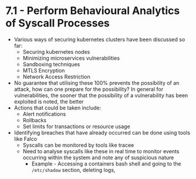 # 7.1 - Perform Behavioural Analytics of Syscall Processes

- Various ways of securing kubernetes clusters have been discussed so far:
  - Securing kubernetes nodes
  - Minimizing microservices vulnerabilities
  - Sandboxing techniques
  - MTLS Encryption
  - Network Access Restriction
- No guarantee that utilising these 100% prevents the possibility of an attack, how can one prepare for the possibility?
In general for vulnerabilities, the sooner that the possibility of a vulnerability has
been exploited is noted, the better
- Actions that could be taken include:
  - Alert notifications
  - Rollbacks
  - Set limits for transactions or resource usage
- Identifying breaches that have already occurred can be done using tools like Falco
  - Syscalls can be monitored by tools like tracee
  - Need to analyse syscalls like these in real time to monitor events occurring
within the system and note any of suspicious nature
    - Example - Accessing a containers bash shell and going to the `/etc/shadow` section, deleting logs,
